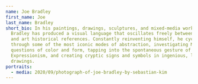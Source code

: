 ```yaml
---
name: Joe Bradley
first_name: Joe
last_name: Bradley
short_bio: In his paintings, drawings, sculptures, and mixed-media works, Joe
  Bradley has produced a visual language that oscillates freely between personal
  and art historical references. Constantly reinventing himself, he cycles
  through some of the most iconic modes of abstraction, investigating Minimalist
  questions of color and form, tapping into the spontaneous gesture of Abstract
  Expressionism, and creating cryptic signs and symbols in ingenious, lively
  drawings.
portraits:
  - media: 2020/09/photograph-of-joe-bradley-by-sebastian-kim
---
```

